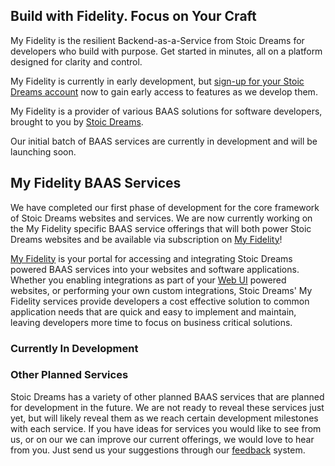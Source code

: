 <webui-data data-page-title="My Fidelity Backend-as-a-Service" data-page-subtitle=""></webui-data>

## Build with Fidelity. Focus on Your Craft

<webui-page-segment>

My Fidelity is the resilient Backend-as-a-Service from Stoic Dreams for developers who build with purpose. Get started in minutes, all on a platform designed for clarity and control.

</webui-page-segment>

<webui-page-segment>

My Fidelity is currently in early development, but [sign-up for your Stoic Dreams account](/signin) now to gain early access to features as we develop them.

</webui-page-segment>

<webui-page-segment elevation="10">

My Fidelity is a provider of various BAAS solutions for software developers, brought to you by [Stoic Dreams](https://www.stoicdreams.com).

Our initial batch of BAAS services are currently in development and will be launching soon.

</webui-page-segment>

## My Fidelity BAAS Services

<webui-quote theme="info">

We have completed our first phase of development for the core framework of Stoic Dreams websites and services. We are now currently working on the My Fidelity specific BAAS service offerings that will both power Stoic Dreams websites and be available via subscription on [My Fidelity](https://www.myfi.ws)!

</webui-quote>

<webui-page-segment>

[My Fidelity](https://www.myfi.ws) is your portal for accessing and integrating Stoic Dreams powered BAAS services into your websites and software applications.
Whether you enabling integrations as part of your [Web UI](https://webui.stoicdreams.com) powered websites, or performing your own custom integrations, Stoic Dreams' My Fidelity services provide developers a cost effective solution to common application needs that are quick and easy to implement and maintain, leaving developers more time to focus on business critical solutions.

</webui-page-segment>

### Currently In Development

<webui-cards src="/cards/in-development.json" card-width="500"></webui-cards>

### Other Planned Services

<webui-page-segment>

Stoic Dreams has a variety of other planned BAAS services that are planned for development in the future.
We are not ready to reveal these services just yet, but will likely reveal them as we reach certain development milestones with each service.
If you have ideas for services you would like to see from us, or on our we can improve our current offerings, we would love to hear from you. Just send us your suggestions through our [feedback](#feedback) system.

</webui-page-segment>
